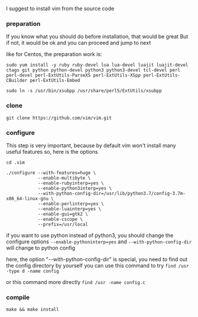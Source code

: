 I suggest to install vim from the source code

### preparation
If you know what you should do before installation, that would be great
But if not, it would be ok and you can proceed and jump to next

like for Centos, the preparation work is:

`sudo yum install -y ruby ruby-devel lua lua-devel luajit luajit-devel ctags git python python-devel python3 python3-devel tcl-devel perl perl-devel perl-ExtUtils-ParseXS perl-ExtUtils-XSpp perl-ExtUtils-CBuilder perl-ExtUtils-Embed`

`sudo ln -s /usr/bin/xsubpp /usr/share/perl5/ExtUtils/xsubpp`

### clone
`git clone https://github.com/vim/vim.git`

### configure
This step is very important, because by default vim won't install many useful features
so, here is the options

`cd .vim`

```
./configure --with-features=huge \
            --enable-multibyte \
            --enable-rubyinterp=yes \
            --enable-python3interp=yes \
            --with-python-config-dir=/usr/lib/python3.7/config-3.7m-x86_64-linux-gnu \
            --enable-perlinterp=yes \
            --enable-luainterp=yes \
            --enable-gui=gtk2 \
            --enable-cscope \
            --prefix=/usr/local
```

if you want to use python instead of python3, you should change the configure options
`--enable-pythoninterp=yes` and `--with-python-config-dir` will change to python config

here, the option "--with-python-config-dir" is special, you need to find out the config directory by yourself
you can use this command to try `find /usr -type d -name config`

or this command more directly `find /usr -name config.c`

### compile

`make && make install`

